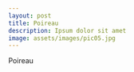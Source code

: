 ```yaml
---
layout: post
title: Poireau
description: Ipsum dolor sit amet
image: assets/images/pic05.jpg
---
```


Poireau